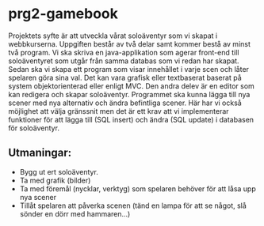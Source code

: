 # prg2-gamebook

Projektets syfte är att utveckla vårat soloäventyr som vi skapat i webbkurserna. Uppgiften består av två delar samt kommer bestå av minst två program. Vi ska skriva en java-applikation som agerar front-end till soloäventyret som utgår från samma databas som vi redan har skapat. Sedan ska vi skapa ett program som visar innehållet i varje scen och låter spelaren göra sina val. Det kan vara grafisk eller textbaserat baserat på system objektorienterad eller enligt MVC.
Den andra delev är en editor som kan redigera och skapar soloäventyr. Programmet ska kunna lägga till nya scener med nya alternativ och ändra befintliga scener. Här har vi också möjlighet att välja gränssnit men det är ett krav att vi implementerar funktioner för att lägga till (SQL insert) och ändra (SQL update) i databasen för soloäventyr.

## Utmaningar:
*  Bygg ut ert soloäventyr.
* Ta med grafik (bilder)
* Ta med föremål (nycklar, verktyg) som spelaren behöver för att låsa upp nya scener
* Tillåt spelaren att påverka scenen (tänd en lampa för att se något, slå sönder en dörr med hammaren...)
